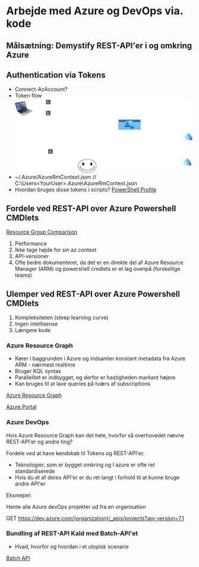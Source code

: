 # Arbejde med Azure og DevOps via. kode

## Målsætning: Demystify REST-API'er i og omkring Azure

## Authentication via Tokens

- Connect-AzAccount?
- Token flow ![Token Flow](PowerShellFlow.drawio.png)
- ~/.Azure/AzureRmContext.json // C:\Users\<YourUser>\.Azure\AzureRmContext.json
- Hvordan bruges disse tokens i scripts?
  [PowerShell Profile](../src/PSProfile.ps1)

## Fordele ved REST-API over Azure Powershell CMDlets

[Resource Group Comparison](../src/Get-ResourceGroupComparison.ps1)

1. Performance
2. Ikke tage højde for sin az context
3. API-versioner
4. Ofte bedre dokumenteret, da det er en direkte del af Azure Resource Manager (ARM) og powershell cmdlets er et lag ovenpå (forskellige teams)

## Ulemper ved REST-API over Azure Powershell CMDlets

1. Kompleksiteten (steep learning curve)
2. Ingen intellisense
3. Længere kode

### Azure Resource Graph

- Kører i baggrunden i Azure og indsamler konstant metadata fra Azure ARM - nærmest realtime
- Bruger KQL syntax
- Parallelitet er indbygget, og derfor er hastigheden markant højere
- Kan bruges til at lave queries på tværs af subscriptions

[Azure Resource Graph](../src/azureResourceGraph.ps1)

[Azure Portal](https://portal.azure.com/#view/HubsExtension/ArgQueryBlade)

### Azure DevOps

Hvis Azure Resource Graph kan det hele, hvorfor så overhovedet nævne REST-API'er og andre ting?

Fordele ved at have kendskab til Tokens og REST-API'er.

- Teknologier, som er bygget omkring og I azure er ofte ret standardiserede
- Hvis du ét af deres API'er er du ret langt i forhold til at kunne bruge andre API'er

Eksmepel:

Hente alle Azure devOps projekter ud fra en organisation

GET https://dev.azure.com/{organization}/_apis/projects?api-version=7.1

### Bundling af REST-API Kald med Batch-API'et

- Hvad, hvorfor og hvordan i et utopisk scenarie

[Batch API](../src/azureBatchAPI.ps1)
